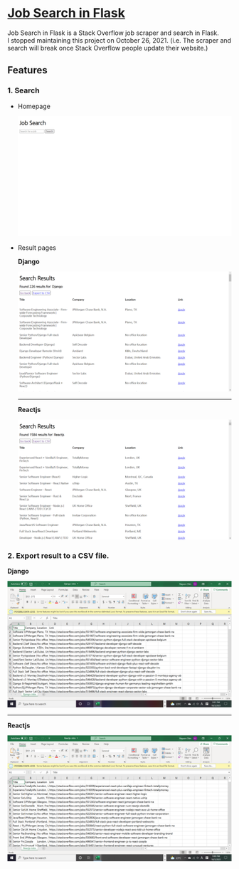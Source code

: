 # [Job Search in Flask](https://job-search-in-flask.herokuapp.com/)

Job Search in Flask is a Stack Overflow job scraper and search in Flask.\
I stopped maintaining this project on October 26, 2021. (i.e. The scraper and search will break once Stack Overflow people update their website.)

## Features

### 1. Search

- Homepage

  ![Homepage](https://github.com/nayeonshin/job-search-in-flask/blob/main/assets/home.png)

- Result pages

  **Django**

  ![Django result page](https://github.com/nayeonshin/job-search-in-flask/blob/main/assets/django-result.png)

  ---

  **Reactjs**

  ![Reactjs result](assets/reactjs-result.png)

### 2. Export result to a CSV file.

**Django**

![Django CSV](assets/django-csv.png)

---

**Reactjs**

![Reactjs CSV](https://github.com/nayeonshin/job-search-in-flask/blob/main/assets/reactjs-csv.png)

